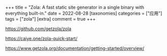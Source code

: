 +++
title = "Zola: A fast static site generator in a single binary with everything built-in."
date = 2022-08-28
[taxonomies]
categories = ["应用"]
tags = ["zola"]
[extra]
comment = true
+++

https://github.com/getzola/zola

https://caiye.one/zola-quick-start/

https://www.getzola.org/documentation/getting-started/overview/

